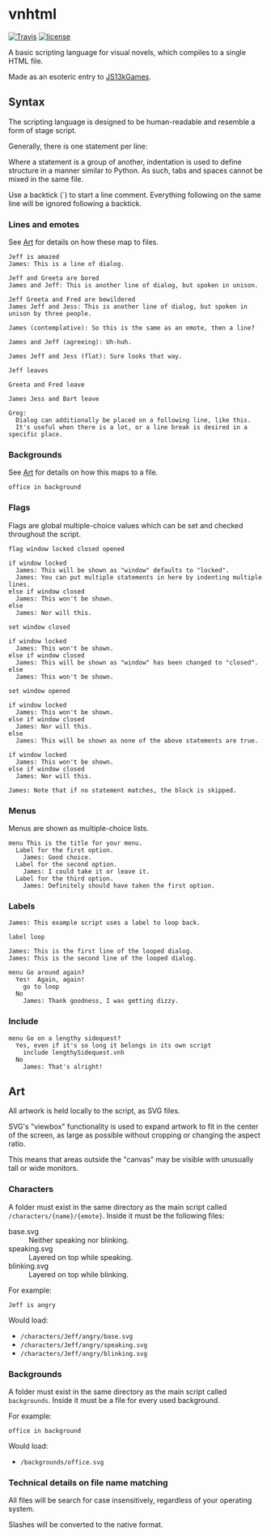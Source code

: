 # vnhtml

[![Travis](https://img.shields.io/travis/jameswilddev/vnhtml.svg)](https://travis-ci.org/jameswilddev/vnhtml)
[![license](https://img.shields.io/github/license/jameswilddev/vnhtml.svg)](https://github.com/jameswilddev/vnhtml/blob/master/license)

A basic scripting language for visual novels, which compiles to a single HTML
file.

Made as an esoteric entry to [JS13kGames](https://js13kgames.com).

## Syntax

The scripting language is designed to be human-readable and resemble a form of
stage script.

Generally, there is one statement per line:

Where a statement is a group of another, indentation is used to define structure
in a manner similar to Python.  As such, tabs and spaces cannot be mixed in the
same file.

Use a backtick (`) to start a line comment.  Everything following on the same
line will be ignored following a backtick.

### Lines and emotes

See [Art](#art) for details on how these map to files.

```vnhtml
Jeff is amazed
James: This is a line of dialog.

Jeff and Greeta are bored
James and Jeff: This is another line of dialog, but spoken in unison.

Jeff Greeta and Fred are bewildered
James Jeff and Jess: This is another line of dialog, but spoken in unison by three people.

James (contemplative): So this is the same as an emote, then a line?

James and Jeff (agreeing): Uh-huh.

James Jeff and Jess (flat): Sure looks that way.

Jeff leaves

Greeta and Fred leave

James Jess and Bart leave

Greg:
  Dialog can additionally be placed on a following line, like this.
  It's useful when there is a lot, or a line break is desired in a specific place.
```

### Backgrounds

See [Art](#art) for details on how this maps to a file.

```vnhtml
office in background
```

### Flags

Flags are global multiple-choice values which can be set and checked throughout
the script.

```vnhtml
flag window locked closed opened

if window locked
  James: This will be shown as "window" defaults to "locked".
  James: You can put multiple statements in here by indenting multiple lines.
else if window closed
  James: This won't be shown.
else
  James: Nor will this.

set window closed

if window locked
  James: This won't be shown.
else if window closed
  James: This will be shown as "window" has been changed to "closed".
else
  James: This won't be shown.

set window opened

if window locked
  James: This won't be shown.
else if window closed
  James: Nor will this.
else
  James: This will be shown as none of the above statements are true.

if window locked
  James: This won't be shown.
else if window closed
  James: Nor will this.

James: Note that if no statement matches, the block is skipped.
```

### Menus

Menus are shown as multiple-choice lists.

```vnhtml
menu This is the title for your menu.
  Label for the first option.
    James: Good choice.
  Label for the second option.
    James: I could take it or leave it.
  Label for the third option.
    James: Definitely should have taken the first option.
```

### Labels

```vnhtml
James: This example script uses a label to loop back.

label loop

James: This is the first line of the looped dialog.
James: This is the second line of the looped dialog.

menu Go around again?
  Yes!  Again, again!
    go to loop
  No
    James: Thank goodness, I was getting dizzy.
```

### Include

```vnhtml
menu Go on a lengthy sidequest?
  Yes, even if it's so long it belongs in its own script
    include lengthySidequest.vnh
  No
    James: That's alright!
```

## Art

All artwork is held locally to the script, as SVG files.

SVG's "viewbox" functionality is used to expand artwork to fit in the center of
the screen, as large as possible without cropping or changing the aspect ratio.

This means that areas outside the "canvas" may be visible with unusually tall or
wide monitors.

### Characters

A folder must exist in the same directory as the main script called
`/characters/{name}/{emote}`.  Inside it must be the following files:

<dl>
<dt>base.svg</dt>
<dd>Neither speaking nor blinking.</dd>

<dt>speaking.svg</dt>
<dd>Layered on top while speaking.</dd>

<dt>blinking.svg</dt>
<dd>Layered on top while blinking.</dd>
</dl>

For example:

```vnhtml
Jeff is angry
```

Would load:

- `/characters/Jeff/angry/base.svg`
- `/characters/Jeff/angry/speaking.svg`
- `/characters/Jeff/angry/blinking.svg`

### Backgrounds

A folder must exist in the same directory as the main script called
`backgrounds`.  Inside it must be a file for every used background.

For example:

```vnhtml
office in background
```

Would load:

- `/backgrounds/office.svg`

### Technical details on file name matching

All files will be search for case insensitively, regardless of your operating
system.

Slashes will be converted to the native format.
